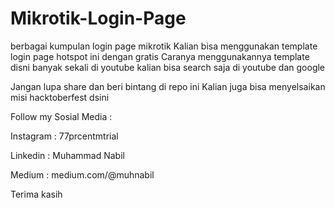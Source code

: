 # Mikrotik-Login-Page
berbagai kumpulan login page mikrotik 
Kalian bisa menggunakan template login page hotspot ini dengan gratis 
Caranya menggunakannya template disni banyak sekali di youtube kalian bisa search saja di youtube dan google

Jangan lupa share dan beri bintang di repo ini
Kalian juga bisa menyelsaikan misi hacktoberfest dsini

Follow my Sosial Media :

Instagram : 77prcentmtrial

Linkedin : Muhammad Nabil

Medium : medium.com/@muhnabil


Terima kasih
